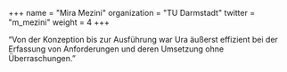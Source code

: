 +++
name = "Mira Mezini"
organization = "TU Darmstadt"
twitter = "m_mezini"
weight = 4
+++

“Von der Konzeption bis zur Ausführung war Ura äußerst effizient bei der Erfassung von Anforderungen und deren Umsetzung ohne Überraschungen.”